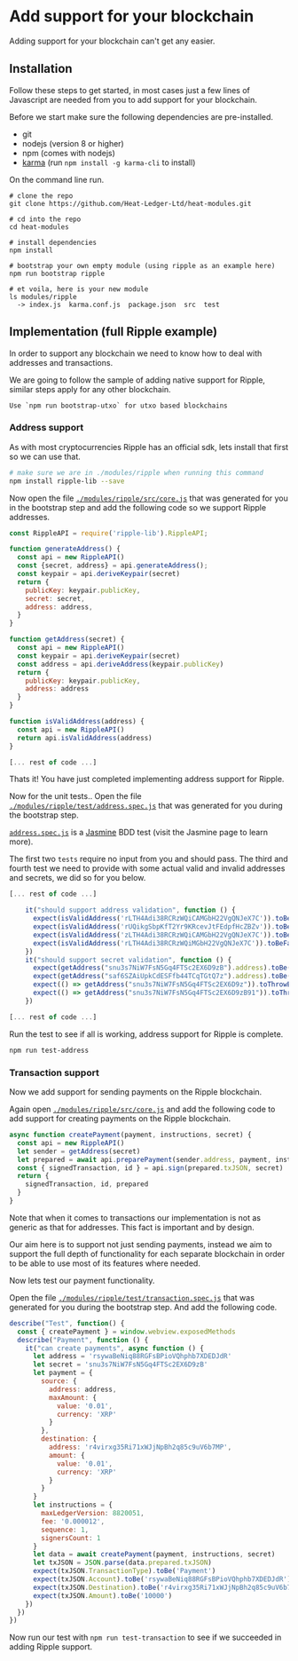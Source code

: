 # Add support for your blockchain

Adding support for your blockchain can't get any easier.

## Installation

Follow these steps to get started, in most cases just a few lines of Javascript are needed from you to add support for your blockchain.

Before we start make sure the following dependencies are pre-installed.

- git
- nodejs (version 8 or higher)
- npm (comes with nodejs)
- [karma](http://karma-runner.github.io/3.0/intro/installation.html) (run `npm install -g karma-cli` to install)

On the command line run.

```shell
# clone the repo
git clone https://github.com/Heat-Ledger-Ltd/heat-modules.git

# cd into the repo
cd heat-modules

# install dependencies
npm install

# bootstrap your own empty module (using ripple as an example here)
npm run bootstrap ripple

# et voila, here is your new module
ls modules/ripple
  -> index.js  karma.conf.js  package.json  src  test
```

## Implementation (full Ripple example)

In order to support any blockchain we need to know how to deal with addresses and transactions.

We are going to follow the sample of adding native support for Ripple, similar steps apply for any other blockchain.

    Use `npm run bootstrap-utxo` for utxo based blockchains

### Address support

As with most cryptocurrencies Ripple has an official sdk, lets install that first so we can use that.

```bash
# make sure we are in ./modules/ripple when running this command
npm install ripple-lib --save
```

Now open the file [`./modules/ripple/src/core.js`](https://github.com/Heat-Ledger-Ltd/heat-modules/blob/master/modules/ripple/src/core.js) that was generated for you in the bootstrap step and add the following code
so we support Ripple addresses.

```js
const RippleAPI = require('ripple-lib').RippleAPI;

function generateAddress() {
  const api = new RippleAPI()
  const {secret, address} = api.generateAddress();
  const keypair = api.deriveKeypair(secret)
  return {
    publicKey: keypair.publicKey,
    secret: secret,
    address: address,
  }
}

function getAddress(secret) {
  const api = new RippleAPI()
  const keypair = api.deriveKeypair(secret)
  const address = api.deriveAddress(keypair.publicKey)
  return {
    publicKey: keypair.publicKey,
    address: address
  }
}

function isValidAddress(address) {
  const api = new RippleAPI()
  return api.isValidAddress(address)
}

[... rest of code ...]
```

Thats it! You have just completed implementing address support for Ripple.

Now for the unit tests.. Open the file [`./modules/ripple/test/address.spec.js`](https://github.com/Heat-Ledger-Ltd/heat-modules/blob/master/modules/ripple/test/address.spec.js) that was generated for you during the bootstrap step.

[`address.spec.js`](https://github.com/Heat-Ledger-Ltd/heat-modules/blob/master/modules/ripple/test/address.spec.js) is a [Jasmine](https://jasmine.github.io/) BDD test (visit the Jasmine page to learn more).

The first two `tests` require no input from you and should pass. The third and fourth test we need to provide 
with some actual valid and invalid addresses and secrets, we did so for you below.

```js
[... rest of code ...]

    it("should support address validation", function () {
      expect(isValidAddress('rLTH4Adi38RCRzWQiCAMGbH22VgQNJeX7C')).toBeTrue()
      expect(isValidAddress('rUQikgSbpKfT2Yr9KRcevJtFEdpfHcZBZv')).toBeTrue()
      expect(isValidAddress('zLTH4Adi38RCRzWQiCAMGbH22VgQNJeX7C')).toBeFalse()
      expect(isValidAddress('rLTH4Adi38RCRzWQiMGbH22VgQNJeX7C')).toBeFalse()
    })
    it("should support secret validation", function () {
      expect(getAddress("snu3s7NiW7FsN5Gq4FTSc2EX6D9zB").address).toBe('rsywaBeNiq88RGFsBPioVQhphb7XDEDJdR')
      expect(getAddress("saf6SZAiUpkCdESFfb44TCqTGtQ7z").address).toBe('r4virxg35Ri71xWJjNpBh2q85c9uV6b7MP')
      expect(() => getAddress("snu3s7NiW7FsN5Gq4FTSc2EX6D9z")).toThrowError("checksum_invalid")
      expect(() => getAddress("snu3s7NiW7FsN5Gq4FTSc2EX6D9zB91")).toThrowError("checksum_invalid")
    })

[... rest of code ...]    
```

Run the test to see if all is working, address support for Ripple is complete.

```shell
npm run test-address
```

### Transaction support

Now we add support for sending payments on the Ripple blockchain.

Again open [`./modules/ripple/src/core.js`](https://github.com/Heat-Ledger-Ltd/heat-modules/blob/master/modules/ripple/src/core.js) and add the following code to add support for creating payments on the Ripple blockchain.

```js
async function createPayment(payment, instructions, secret) {
  const api = new RippleAPI()
  let sender = getAddress(secret)
  let prepared = await api.preparePayment(sender.address, payment, instructions)
  const { signedTransaction, id } = api.sign(prepared.txJSON, secret)
  return {
    signedTransaction, id, prepared
  }
}
```

Note that when it comes to transactions our implementation is not as generic as that for addresses. This fact is important and by design.

Our aim here is to support not just sending payments, instead we aim to support the full depth of functionality for each separate blockchain in
order to be able to use most of its features where needed.

Now lets test our payment functionality.

Open the file [`./modules/ripple/test/transaction.spec.js`](https://github.com/Heat-Ledger-Ltd/heat-modules/blob/master/modules/ripple/test/transaction.spec.js) that was generated for you during the bootstrap step. And add the following code.

```js
describe("Test", function() {
  const { createPayment } = window.webview.exposedMethods
  describe("Payment", function () {
    it("can create payments", async function () {
      let address = 'rsywaBeNiq88RGFsBPioVQhphb7XDEDJdR'
      let secret = 'snu3s7NiW7FsN5Gq4FTSc2EX6D9zB'
      let payment = {
        source: {
          address: address,
          maxAmount: {
            value: '0.01',
            currency: 'XRP'
          }
        },
        destination: {
          address: 'r4virxg35Ri71xWJjNpBh2q85c9uV6b7MP',
          amount: {
            value: '0.01',
            currency: 'XRP'
          }
        }      
      }
      let instructions = {
        maxLedgerVersion: 8820051,
        fee: '0.000012',
        sequence: 1,
        signersCount: 1
      }
      let data = await createPayment(payment, instructions, secret)
      let txJSON = JSON.parse(data.prepared.txJSON)     
      expect(txJSON.TransactionType).toBe('Payment')
      expect(txJSON.Account).toBe('rsywaBeNiq88RGFsBPioVQhphb7XDEDJdR')
      expect(txJSON.Destination).toBe('r4virxg35Ri71xWJjNpBh2q85c9uV6b7MP')
      expect(txJSON.Amount).toBe('10000')
    })
  })
})
```

Now run our test with `npm run test-transaction` to see if we succeeded in adding Ripple support.
